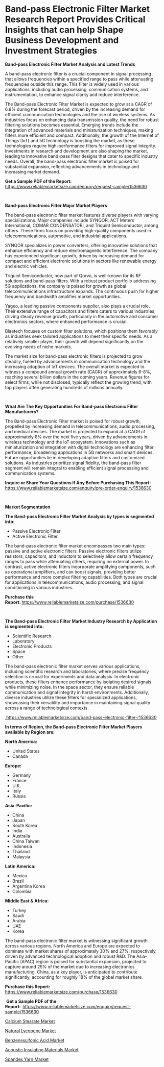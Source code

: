 <p><h1>Band-pass Electronic Filter Market Research Report Provides Critical Insights that can help Shape Business Development and Investment Strategies</h1></p><p><strong>Band-pass Electronic Filter Market Analysis and Latest Trends</strong></p>
<p><p>A band-pass electronic filter is a crucial component in signal processing that allows frequencies within a specified range to pass while attenuating frequencies outside this range. This filter is widely used in various applications, including audio processing, communication systems, and instrumentation, to enhance signal clarity and reduce interference.</p><p>The Band-pass Electronic Filter Market is expected to grow at a CAGR of 6.8% during the forecast period, driven by the increasing demand for efficient communication technologies and the rise of wireless systems. As industries focus on enhancing data transmission quality, the need for robust filtering solutions becomes essential. Emerging trends include the integration of advanced materials and miniaturization techniques, making filters more efficient and compact. Additionally, the growth of the Internet of Things (IoT) and 5G technology is boosting the market, as these technologies require high-performance filters for improved signal integrity. Investments in research and development are also shaping the market, leading to innovative band-pass filter designs that cater to specific industry needs. Overall, the band-pass electronic filter market is poised for substantial expansion, reflecting advancements in technology and increasing market demand.</p></p>
<p><strong>Get a Sample PDF of the Report:&nbsp;</strong> <a href="https://www.reliablemarketsize.com/enquiry/request-sample/1536630?utm_campaign=1140&utm_medium=2&utm_source=Github&utm_content=ia&utm_term=10122024&utm_id=band-pass-electronic-filter">https://www.reliablemarketsize.com/enquiry/request-sample/1536630</a></p>
<p>&nbsp;</p>
<p><strong>Band-pass Electronic Filter Major Market Players</strong></p>
<p><p>The band-pass electronic filter market features diverse players with varying specializations. Major companies include SYNQOR, ACT Meters International, COMAR CONDENSATORI, and Triquint Semiconductor, among others. These firms focus on providing high-quality components used in telecommunications, automotive, and industrial applications.</p><p>SYNQOR specializes in power converters, offering innovative solutions that enhance efficiency and reduce electromagnetic interference. The company has experienced significant growth, driven by increasing demand for compact and efficient electronic solutions in sectors like renewable energy and electric vehicles.</p><p>Triquint Semiconductor, now part of Qorvo, is well-known for its RF solutions and band-pass filters. With a robust product portfolio addressing 5G applications, the company is poised for growth as global telecommunications infrastructure expands. The continuous push for higher frequency and bandwidth amplifies market opportunities.</p><p>Yageo, a leading passive components supplier, also plays a crucial role. Their extensive range of capacitors and filters caters to various industries, driving steady revenue growth, particularly in the automotive and consumer electronics sectors, where enhanced performance is crucial.</p><p>Blaetech focuses on custom filter solutions, which positions them favorably as industries seek tailored applications to meet their specific needs. As a relatively smaller player, their growth will depend significantly on the evolving needs of niche markets.</p><p>The market size for band-pass electronic filters is projected to grow steadily, fueled by advancements in communication technology and the increasing adoption of IoT devices. The overall market is expected to witness a compound annual growth rate (CAGR) of approximately 6-8%, reaching several billion dollars in the coming years. Revenue figures for select firms, while not disclosed, typically reflect the growing trend, with top players often generating hundreds of millions annually.</p></p>
<p>&nbsp;</p>
<p><strong>What Are The Key Opportunities For Band-pass Electronic Filter Manufacturers?</strong></p>
<p><p>The Band-pass Electronic Filter market is poised for robust growth, propelled by increasing demand in telecommunications, audio processing, and medical devices. The market is projected to expand at a CAGR of approximately 8% over the next five years, driven by advancements in wireless technology and the IoT ecosystem. Innovations such as miniaturization and integration with digital technology are enhancing filter performance, broadening applications in 5G networks and smart devices. Future opportunities lie in developing adaptive filters and customized solutions. As industries prioritize signal fidelity, the band-pass filter segment will remain integral to enabling efficient signal processing and communication systems.</p></p>
<p><strong>Inquire or Share Your Questions If Any Before Purchasing This Report:</strong> <a href="https://www.reliablemarketsize.com/enquiry/pre-order-enquiry/1536630?utm_campaign=1140&utm_medium=2&utm_source=Github&utm_content=ia&utm_term=10122024&utm_id=band-pass-electronic-filter">https://www.reliablemarketsize.com/enquiry/pre-order-enquiry/1536630</a></p>
<p>&nbsp;</p>
<p><strong>Market Segmentation</strong></p>
<p><strong>The Band-pass Electronic Filter Market Analysis by types is segmented into:</strong></p>
<p><ul><li>Passive Electronic Filter</li><li>Active Electronic Filter</li></ul></p>
<p><p>The band-pass electronic filter market encompasses two main types: passive and active electronic filters. Passive electronic filters utilize resistors, capacitors, and inductors to selectively allow certain frequency ranges to pass while attenuating others, requiring no external power. In contrast, active electronic filters incorporate amplifying components, such as operational amplifiers, and can boost signals, providing better performance and more complex filtering capabilities. Both types are crucial for applications in telecommunications, audio processing, and signal conditioning in various industries.</p></p>
<p><strong>Purchase this Report:&nbsp;</strong><a href="https://www.reliablemarketsize.com/purchase/1536630?utm_campaign=1140&utm_medium=2&utm_source=Github&utm_content=ia&utm_term=10122024&utm_id=band-pass-electronic-filter">https://www.reliablemarketsize.com/purchase/1536630</a></p>
<p>&nbsp;</p>
<p><strong>The Band-pass Electronic Filter Market Industry Research by Application is segmented into:</strong></p>
<p><ul><li>Scientific Research</li><li>Laboratory</li><li>Electronic Products</li><li>Space</li><li>Other</li></ul></p>
<p><p>The band-pass electronic filter market serves various applications, including scientific research and laboratories, where precise frequency selection is crucial for experiments and data analysis. In electronic products, these filters enhance performance by isolating desired signals while minimizing noise. In the space sector, they ensure reliable communication and signal integrity in harsh environments. Additionally, diverse industries utilize these filters for specialized applications, showcasing their versatility and importance in maintaining signal quality across a range of technological contexts.</p></p>
<p><a href="https://www.reliablemarketsize.com/band-pass-electronic-filter-r1536630?utm_campaign=1140&utm_medium=2&utm_source=Github&utm_content=ia&utm_term=10122024&utm_id=band-pass-electronic-filter">&nbsp;https://www.reliablemarketsize.com/band-pass-electronic-filter-r1536630</a></p>
<p><strong>In terms of Region, the Band-pass Electronic Filter Market Players available by Region are:</strong></p>
<p>
    <p> <strong> North America: </strong>
        <ul>
            <li>United States</li>
            <li>Canada</li>
        </ul>
        </p> 
    <p> <strong> Europe: </strong>
        <ul>
            <li>Germany</li>
            <li>France</li>
            <li>U.K.</li>
            <li>Italy</li>
            <li>Russia</li>
        </ul>
        </p> 
    <p> <strong> Asia-Pacific: </strong>
        <ul>
            <li>China</li>
            <li>Japan</li>
            <li>South Korea</li>
            <li>India</li>
            <li>Australia</li>
            <li>China Taiwan</li>
            <li>Indonesia</li>
            <li>Thailand</li>
            <li>Malaysia</li>
        </ul>
        </p> 
    <p> <strong> Latin America: </strong>
        <ul>
            <li>Mexico</li>
            <li>Brazil</li>
            <li>Argentina Korea</li>
            <li>Colombia</li>
        </ul>
        </p> 
    <p> <strong> Middle East & Africa: </strong>
        <ul>
            <li>Turkey</li>
            <li>Saudi</li>
            <li>Arabia</li>
            <li>UAE</li>
            <li>Korea</li>
        </ul>
    </p>
    </p>
<p><p>The band-pass electronic filter market is witnessing significant growth across various regions. North America and Europe are expected to dominate with market shares of approximately 30% and 27%, respectively, driven by advanced technological adoption and robust R&D. The Asia-Pacific (APAC) region is poised for substantial expansion, projected to capture around 25% of the market due to increasing electronics manufacturing. China, as a key player, is anticipated to contribute significantly, accounting for roughly 18% of the global market share.</p></p>
<p><strong>Purchase this Report: </strong><a href="https://www.reliablemarketsize.com/purchase/1536630?utm_campaign=1140&utm_medium=2&utm_source=Github&utm_content=ia&utm_term=10122024&utm_id=band-pass-electronic-filter">https://www.reliablemarketsize.com/purchase/1536630</a></p>
<p>&nbsp;<strong>Get a Sample PDF of the Report:&nbsp;&nbsp;</strong><a href="https://www.reliablemarketsize.com/enquiry/request-sample/1536630?utm_campaign=1140&utm_medium=2&utm_source=Github&utm_content=ia&utm_term=10122024&utm_id=band-pass-electronic-filter">https://www.reliablemarketsize.com/enquiry/request-sample/1536630</a></p>
<p><strong></strong></p>
<p><p><a href="https://www.linkedin.com/pulse/examining-global-calcium-stearate-markets-125cagr-andmarketsizebetween-tny6c?utm_campaign=1140&utm_medium=2&utm_source=Github&utm_content=ia&utm_term=10122024&utm_id=band-pass-electronic-filter">Calcium Stearate Market</a></p><p><a href="https://www.linkedin.com/pulse/exploring-natural-lycopene-market-dynamics-projected-cagr-h1u7c?utm_campaign=1140&utm_medium=2&utm_source=Github&utm_content=ia&utm_term=10122024&utm_id=band-pass-electronic-filter">Natural Lycopene Market</a></p><p><a href="https://www.linkedin.com/pulse/benzenesulfonic-acid-market-growth-analysis-2024-2031-trends-plqwc?utm_campaign=1140&utm_medium=2&utm_source=Github&utm_content=ia&utm_term=10122024&utm_id=band-pass-electronic-filter">Benzenesulfonic Acid Market</a></p><p><a href="https://www.linkedin.com/pulse/future-market-trends-acoustic-insulating-materials-forecasting-gkioc?utm_campaign=1140&utm_medium=2&utm_source=Github&utm_content=ia&utm_term=10122024&utm_id=band-pass-electronic-filter">Acoustic Insulating Materials Market</a></p><p><a href="https://www.linkedin.com/pulse/global-spandex-yarn-market-study-2024-2031-overview-top-players-nmwsc?utm_campaign=1140&utm_medium=2&utm_source=Github&utm_content=ia&utm_term=10122024&utm_id=band-pass-electronic-filter">Spandex Yarn Market</a></p></p>